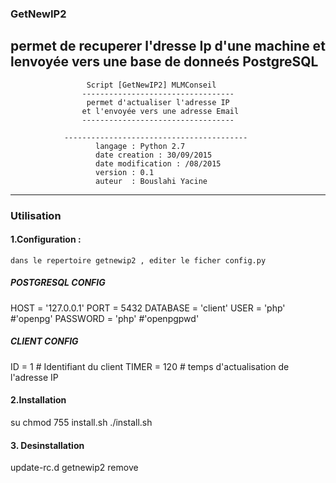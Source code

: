### GetNewIP2
permet de recuperer l'dresse Ip d'une machine et lenvoyée vers une base de donneés PostgreSQL
----------------------------------------------------------------------------------------------------
                                                                              
                     Script [GetNewIP2] MLMConseil                             
                    ----------------------------------                        
                     permet d'actualiser l'adresse IP                        
                    et l'envoyée vers une adresse Email                       
                    ----------------------------------                        
          				                                       
                -----------------------------------------                    
                       langage : Python 2.7                                   
                       date creation : 30/09/2015                             
                       date modification : /08/2015                           
                       version : 0.1                                          
                       auteur  : Bouslahi Yacine                              
                                                                              
--------------------------------------------------------------

### Utilisation 

#### 1.Configuration :

	dans le repertoire getnewip2 , editer le ficher config.py 
	
##### POSTGRESQL CONFIG

HOST = '127.0.0.1'
PORT = 5432
DATABASE = 'client'
USER = 'php'    		#'openpg'
PASSWORD = 'php'		#'openpgpwd'

##### CLIENT CONFIG

ID = 1 # Identifiant du client
TIMER = 120 # temps d'actualisation de l'adresse IP


#### 2.Installation

su 
chmod 755 install.sh
./install.sh

#### 3. Desinstallation
update-rc.d getnewip2 remove


